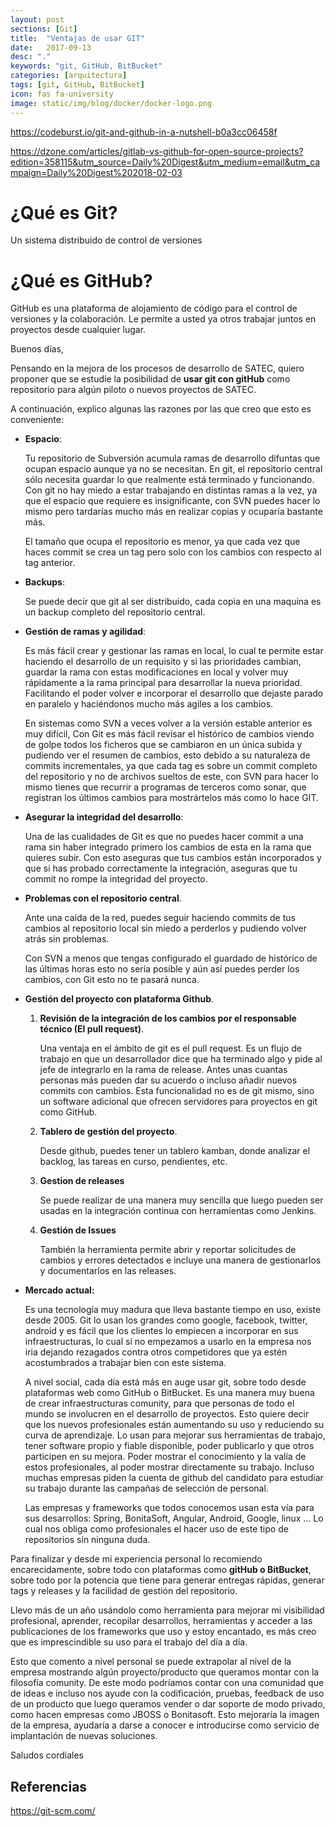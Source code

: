 ```yaml
---
layout: post
sections: [Git]
title:  "Ventajas de usar GIT"
date:   2017-09-13
desc: "."
keywords: "git, GitHub, BitBucket"
categories: [arquitectura]
tags: [git, GitHub, BitBucket]
icon: fas fa-university
image: static/img/blog/docker/docker-logo.png
---
```


https://codeburst.io/git-and-github-in-a-nutshell-b0a3cc06458f

https://dzone.com/articles/gitlab-vs-github-for-open-source-projects?edition=358115&utm_source=Daily%20Digest&utm_medium=email&utm_campaign=Daily%20Digest%202018-02-03


# ¿Qué es Git? #

Un sistema distribuido de control de versiones

# ¿Qué es GitHub? #

GitHub es una plataforma de alojamiento de código para el control de versiones y la colaboración. Le permite a usted ya otros trabajar juntos en proyectos desde cualquier lugar.

Buenos días,

Pensando en la mejora de los procesos de desarrollo de SATEC, quiero proponer que se estudie la posibilidad de **usar git con gitHub** como repositorio para algún piloto o nuevos proyectos de SATEC. 

A continuación, explico algunas las razones por las que creo que esto es conveniente:

- **Espacio**:

	Tu repositorio de Subversión acumula ramas de desarrollo difuntas que ocupan espacio aunque ya no se necesitan. En git, el repositorio central sólo necesita guardar lo que realmente está terminado y funcionando. Con git no hay miedo a estar trabajando en distintas ramas a la vez, ya que el espacio que requiere es insignificante, con SVN puedes hacer lo mismo pero tardarías mucho más en realizar copias y ocuparía bastante más.

	El tamaño que ocupa el repositorio es menor, ya que cada vez que haces commit se crea un tag pero solo con los cambios con respecto al tag anterior.

- **Backups**:

	Se puede decir que git al ser distribuido, cada copia en una maquina es un backup completo del repositorio central.

- **Gestión de ramas y agilidad**:

	Es más fácil crear y gestionar las ramas en local, lo cual te permite estar haciendo el desarrollo de un requisito y si las prioridades cambian, guardar la rama con estas modificaciones en local y volver muy rápidamente a la rama principal para desarrollar la nueva prioridad. Facilitando el poder volver e incorporar el desarrollo que dejaste parado en paralelo y haciéndonos mucho más agiles a los cambios.

	En sistemas como SVN a veces volver a la versión estable anterior es muy difícil, Con Git es más fácil revisar el histórico de cambios viendo de golpe todos los ficheros que se cambiaron en un única subida y pudiendo ver el resumen de cambios, esto debido a su naturaleza de commits incrementales, ya que cada tag es sobre un commit completo del repositorio y no de archivos sueltos de este, con SVN para hacer lo mismo tienes que recurrir a programas de terceros como sonar, que registran los últimos cambios para mostrártelos más como lo hace GIT.


- **Asegurar la integridad del desarrollo**:

	Una de las cualidades de Git es que no puedes hacer commit a una rama sin haber integrado primero los cambios de esta en la rama que quieres subir.
	Con esto aseguras que tus cambios están incorporados y que si has probado correctamente la integración, aseguras que tu commit no rompe la integridad del proyecto.

- **Problemas con el repositorio central**.

	Ante una caída de la red, puedes seguir haciendo commits de tus cambios al repositorio local sin miedo a perderlos y pudiendo volver atrás sin problemas.

	Con SVN a menos que tengas configurado el guardado de histórico de las últimas horas esto no sería posible y aún así puedes perder los cambios, con Git esto no te pasará nunca.

- **Gestión del proyecto con plataforma Github**.

	1. **Revisión de la integración de los cambios por el responsable técnico (El pull request)**.
	
		Una ventaja en el ámbito de git es el pull request. Es un flujo de trabajo en que un desarrollador dice que ha terminado algo y pide al jefe de integrarlo en la rama de release. 
		Antes unas cuantas personas más pueden dar su acuerdo o incluso añadir nuevos commits con cambios. 
		Esta funcionalidad no es de git mismo, sino un software adicional que ofrecen servidores para proyectos en git como GitHub.

	2. **Tablero de gestión del proyecto**.
	
		Desde github, puedes tener un tablero kamban, donde analizar el backlog, las tareas en curso, pendientes, etc. 

	3. **Gestion de releases**
	
		Se puede realizar de una manera muy sencilla que luego pueden ser usadas en la integración continua con herramientas como Jenkins.
	
	4. **Gestión de Issues**
		
		También la herramienta permite abrir y reportar solicitudes de cambios y errores detectados e incluye una manera de gestionarlos y documentarlos en las releases.

- **Mercado actual:**

	Es una tecnología muy madura que lleva bastante tiempo en uso, existe desde 2005. Git lo usan los grandes como google, facebook, twitter, android y es fácil que los clientes lo empiecen a incorporar en sus infraestructuras, lo cual si no empezamos a usarlo en la empresa nos iria dejando rezagados contra otros competidores que ya estén acostumbrados a trabajar bien con este sistema.

	A nivel social, cada día está más en auge usar git, sobre todo desde plataformas web como GitHub o BitBucket. 
	Es una manera muy buena de crear infraestructuras comunity, para que personas de todo el mundo se involucren en el desarrollo de proyectos. 
	Esto quiere decir que los nuevos profesionales están aumentando su uso y reduciendo su curva de aprendizaje. 
	Lo usan para mejorar sus herramientas de trabajo, tener software propio y fiable disponible, poder publicarlo y que otros participen en su mejora. 
	Poder mostrar el conocimiento y la valía de estos profesionales, al poder mostrar directamente su trabajo. Incluso muchas empresas piden la cuenta de github del candidato para estudiar su trabajo durante las campañas de selección de personal.

	Las empresas y frameworks que todos conocemos usan esta vía para sus desarrollos: Spring, BonitaSoft, Angular, Android, Google, linux ... Lo cual nos obliga como profesionales el hacer uso de este tipo de repositorios sin ninguna duda.

Para finalizar y desde mi experiencia personal lo recomiendo encarecidamente, sobre todo con plataformas como **gitHub o BitBucket**, sobre todo por la potencia que tiene para generar entregas rápidas, generar tags y releases y la facilidad de gestión del repositorio.

Llevo más de un año usándolo como herramienta para mejorar mi visibilidad profesional, aprender, recopilar desarrollos, herramientas y acceder a las publicaciones de los frameworks que uso y estoy encantado, es más creo que es imprescindible su uso para el trabajo del día a día.

Esto que comento a nivel personal se puede extrapolar al nivel de la empresa mostrando algún proyecto/producto que queramos montar con la filosofía comunity. De este modo podríamos contar con una comunidad que de ideas e incluso nos ayude con la codificación, pruebas, feedback de uso de un producto que luego queramos vender o dar soporte de modo privado, como hacen empresas como JBOSS o Bonitasoft. Esto mejoraría la imagen de la empresa, ayudaría a darse a conocer e introducirse como servicio de implantación de nuevas soluciones.

Saludos cordiales

## Referencias ##

https://git-scm.com/
